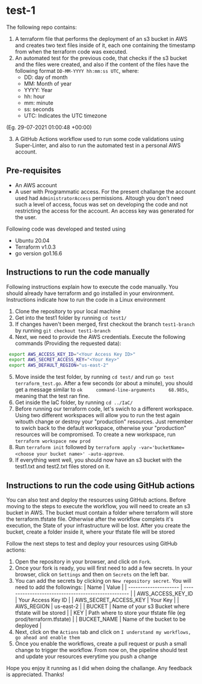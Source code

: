 # test-1
The following repo contains:
1. A terraform file that performs the deployment of an s3 bucket in AWS and creates two text files inside of it, each one containing the timestamp from when the terraform code was executed.
2. An automated test for the previous code, that checks if the s3 bucket and the files were created, and also if the content of the files have the following format `DD-MM-YYYY hh:mm:ss UTC`, where:
    * DD: day of month
    * MM: Month of year
    * YYYY: Year
    * hh: hour
    * mm: minute
    * ss: seconds
    * UTC: Indicates the UTC timezone

(Eg. 29-07-2021 01:00:48 +00:00)

3. A GitHub Actions workflow used to run some code validations using Super-Linter, and also to run the automated test in a personal AWS account.

## Pre-requisites
* An AWS account
* A user with Programmatic access. For the present challange the account used had `AdministratorAccess` permissions. Altough you don't need such a level of access, focus was set on developing the code and not restricting the access for the account. An access key was generated for the user.

Following code was developed and tested using
* Ubuntu 20.04
* Terraform v1.0.3
* go version go1.16.6

## Instructions to run the code manually
Following instructions explain how to execute the code manually. You should already have terraform and go installed in your environment. Instructions indicate how to run the code in a Linux environment

1. Clone the repository to your local machine
2. Get into the test1 folder by running `cd test1/`
3. If changes haven't been merged, first checkout the branch `test1-branch` by running `git checkout test1-branch`
4. Next, we need to provide the AWS credentials. Execute the following commands (Providing the requested data):
```bash
 export AWS_ACCESS_KEY_ID="<Your Access Key ID>"
 export AWS_SECRET_ACCESS_KEY="<Your Key>"
 export AWS_DEFAULT_REGION="us-east-2"
```
5. Move inside the test folder, by running `cd test/` and run `go test terraform_test.go`. After a few seconds (or about a minute), you should get a message similar to `ok     command-line-arguments     68.985s`, meaning that the test ran fine.
6. Get inside the IaC folder, by running `cd ../IaC/`
7. Before running our terraform code, let's swich to a different workspace. Using two different workspaces will allow you to run the test again witouth change or destroy your "production" resources. Just remember to swich back to the default workspace, otherwise your "production" resources will be compromised. To create a new workspace, run `terraform workspace new prod`
8. Run `terraform init` followed by `terraform apply -var='bucketName=<choose your bucket name>' -auto-approve`.
9. If everything went well, you should now have an s3 bucket with the test1.txt and test2.txt files stored on it.

## Instructions to run the code using GitHub actions
You can also test and deploy the resources using GitHub actions. Before moving to the steps to execute the workflow, you will need to create an s3 bucket in AWS. The bucket must contain a folder where terraform will store the terraform.tfstate file. Otherwise after the workflow complets it's execution, the State of your infrastructure will be lost. After you create the bucket, create a folder inside it, where your tfstate file will be stored

Follow the next steps to test and deploy your resources using GitHub actions:
1. Open the repository in your browser, and click on `Fork`.
2. Once your fork is ready, you will first need to add a few secrets. In your browser, click on `Settings` and then on `Secrets` on the left bar.
3. You can add the secrets by clicking on `New repository secret`. You will need to add the followings:
| Name                  | Value                                               |
| --------------------- | --------------------------------------------------- |
| AWS_ACCESS_KEY_ID     | Your Access Key ID                                  |
| AWS_SECRET_ACCESS_KEY | Your Key                                            |
| AWS_REGION            | us-east-2                                           |
| BUCKET                | Name of your s3 Bucket where tfstate will be stored |
| KEY                   | Path where to store your tfstate file (eg prod/terraform.tfstate) |
| BUCKET_NAME           | Name of the bucket to be deployed                   |
4. Next, click on the `Actions` tab and click on `I understand my workflows, go ahead and enable them`
5. Once you enable the workflows, create a pull request or push a small change to trigger the workflow. From now on, the pipeline should test and update your resources everytime you push a change

Hope you enjoy it running as I did when doing the challange. Any feedback is appreciated. Thanks!